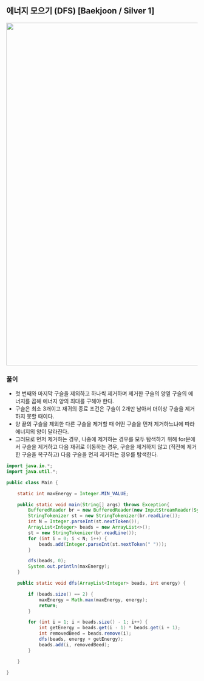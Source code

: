 ## 에너지 모으기 (DFS) [Baekjoon / Silver 1]

<img src="https://user-images.githubusercontent.com/35963403/204559957-a7a2ec11-8032-412f-9086-036bb8d03399.png" width="900">

### 풀이

- 첫 번째와 마지막 구슬을 제외하고 하나씩 제거하며 제거한 구슬의 양옆 구슬의 에너지를 곱해 에너지 양의  최대를 구해야 한다.
- 구슬은 최소 3개이고 재귀의 종료 조건은 구슬이 2개만 남아서 더이상 구슬을 제거하지 못할 때이다.
- 양 끝의 구슬을 제외한 다른 구슬을 제거할 때 어떤 구슬을 먼저 제거하느냐에 따라 에너지의 양이 달라진다.
- 그러므로 먼저 제거하는 경우, 나중에 제거하는 경우를 모두 탐색하기 위해 for문에서 구슬을 제거하고 다음 재귀로 이동하는 경우, 구슬을 제거하지 않고 (직전에 제거한 구슬을 복구하고) 다음 구슬을 먼저 제거하는 경우를 탐색한다.

```java
import java.io.*;
import java.util.*;

public class Main {

    static int maxEnergy = Integer.MIN_VALUE;

    public static void main(String[] args) throws Exception{
        BufferedReader br = new BufferedReader(new InputStreamReader(System.in));
        StringTokenizer st = new StringTokenizer(br.readLine());
        int N = Integer.parseInt(st.nextToken());
        ArrayList<Integer> beads = new ArrayList<>();
        st = new StringTokenizer(br.readLine());
        for (int i = 0; i < N; i++) {
            beads.add(Integer.parseInt(st.nextToken(" ")));
        }

        dfs(beads, 0);
        System.out.println(maxEnergy);
    }

    public static void dfs(ArrayList<Integer> beads, int energy) {

        if (beads.size() == 2) {
            maxEnergy = Math.max(maxEnergy, energy);
            return;
        }

        for (int i = 1; i < beads.size() - 1; i++) {
            int getEnergy = beads.get(i - 1) * beads.get(i + 1);
            int removedBeed = beads.remove(i);
            dfs(beads, energy + getEnergy);
            beads.add(i, removedBeed);
        }

    }

}
```